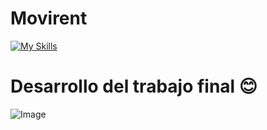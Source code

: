 # Movirent
[![My Skills](https://skillicons.dev/icons?i=vue,js,github,git,html,css,figma,vercel,firebase,discord
)](https://skillicons.dev)

# Desarrollo del trabajo final 😊

![Image](https://github.com/user-attachments/assets/03654498-deb0-499c-9c5d-2c1959561b24)
